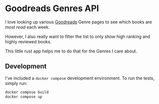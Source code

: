# Goodreads Genres API

I love looking up various [Goodreads](https://www.goodreads.com) Genre pages to see which books are *most read* each week.

However, I also really want to filter the list to only show high ranking and highly reviewed books.

This little rust app helps me to do that for the Genres I care about.

## Development

I've included a `docker compose` development environment. To run the tests, simply run:

```bash
docker compose build
docker compose up
```